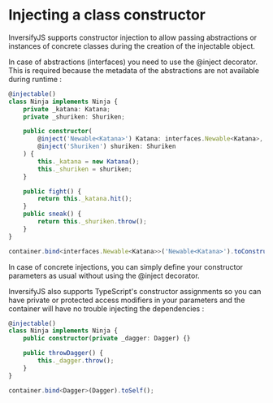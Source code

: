 # Injecting a class constructor

InversifyJS supports constructor injection to allow passing abstractions or instances of concrete classes
during the creation of the injectable object.

In case of abstractions (interfaces) you need to use the @inject decorator. This is required because
the metadata of the abstractions are not available during runtime :

```ts
@injectable()
class Ninja implements Ninja {
	private _katana: Katana;
	private _shuriken: Shuriken;

	public constructor(
		@inject('Newable<Katana>') Katana: interfaces.Newable<Katana>,
		@inject('Shuriken') shuriken: Shuriken
	) {
		this._katana = new Katana();
		this._shuriken = shuriken;
	}

	public fight() {
		return this._katana.hit();
	}
	public sneak() {
		return this._shuriken.throw();
	}
}
```

```ts
container.bind<interfaces.Newable<Katana>>('Newable<Katana>').toConstructor<Katana>(Katana);
```

In case of concrete injections, you can simply define your constructor parameters as usual without using the @inject decorator.

InversifyJS also supports TypeScript's constructor assignments so you can have private or protected access modifiers in your parameters
and the container will have no trouble injecting the dependencies :

```ts
@injectable()
class Ninja implements Ninja {
	public constructor(private _dagger: Dagger) {}

	public throwDagger() {
		this._dagger.throw();
	}
}
```

```ts
container.bind<Dagger>(Dagger).toSelf();
```
